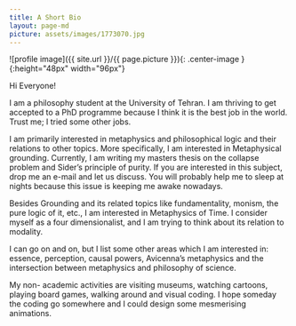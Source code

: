 ```yaml
---
title: A Short Bio
layout: page-md
picture: assets/images/1773070.jpg
---
```



![profile image]({{ site.url }}/{{ page.picture }}){: .center-image } {:height="48px" width="96px"}


Hi Everyone!

I am a philosophy student at the University of Tehran. I am thriving to get accepted to a PhD programme because I think it is the best job in the world. Trust me; I tried some other jobs.

I am primarily interested in metaphysics and philosophical logic and their relations to other topics. More specifically, I am interested in Metaphysical grounding.  Currently, I am writing my masters thesis on the collapse problem and Sider’s principle of purity. If you are interested in this subject, drop me an e-mail and let us discuss. You will probably help me to sleep at nights because this issue is keeping me awake nowadays.

Besides Grounding and its related topics like fundamentality, monism, the pure logic of it, etc., I am interested in Metaphysics of Time. I consider myself as a four dimensionalist, and I am trying to think about its relation to modality.

I can go on and on, but I list some other areas which I am interested in: essence, perception, causal powers, Avicenna’s metaphysics and the intersection between metaphysics and philosophy of science.

My non- academic activities are visiting museums, watching cartoons, playing board games, walking around and visual coding. I hope someday the coding go somewhere and I could design some mesmerising animations.

